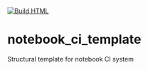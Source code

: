 [![Build HTML](https://github.com/TheRealZoidberg/mast/actions/workflows/ci_html_build.yml/badge.svg)](https://github.com/TheRealZoidberg/mast/actions/workflows/ci_html_build.yml)
# notebook_ci_template
Structural template for notebook CI system
